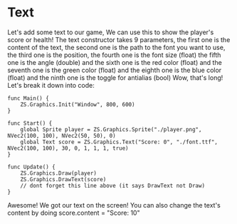 # Text
Let's add some text to our game, We can use this to show the player's score or health!
The text constructor takes 9 parameters, the first one is the content of the text, the second one is the path to the font you want to use, the third one is the position, the fourth one is the font size (float) the fifth one is the angle (double) and the sixth one is the red color (float) and the seventh one is the green color (float) and the eighth one is the blue color (float) and the ninth one is the toggle for antialias (bool)
Wow, that's long! Let's break it down into code:
```
func Main() {
    ZS.Graphics.Init("Window", 800, 600)
}

func Start() {
    global Sprite player = ZS.Graphics.Sprite("./player.png", NVec2(100, 100), NVec2(50, 50), 0)
    global Text score = ZS.Graphics.Text("Score: 0", "./font.ttf", NVec2(100, 100), 30, 0, 1, 1, 1, true)
}

func Update() {
    ZS.Graphics.Draw(player)
    ZS.Graphics.DrawText(score)
    // dont forget this line above (it says DrawText not Draw)
}
```
Awesome! We got our text on the screen!
You can also change the text's content by doing score.content = "Score: 10"
